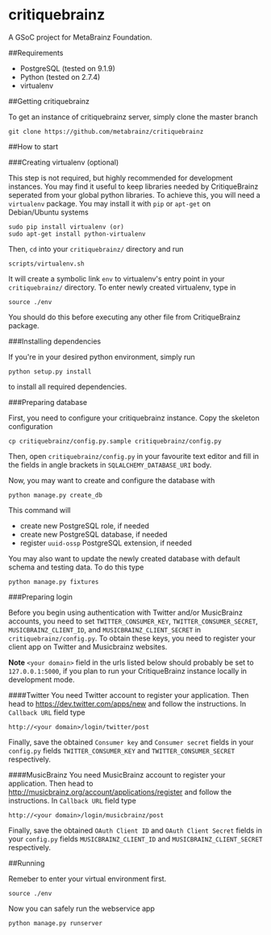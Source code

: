 critiquebrainz
==============

A GSoC project for MetaBrainz Foundation. 

##Requirements

* PostgreSQL (tested on 9.1.9)
* Python (tested on 2.7.4)
* virtualenv

##Getting critiquebrainz

To get an instance of critiquebrainz server, simply clone the master branch

    git clone https://github.com/metabrainz/critiquebrainz

##How to start

###Creating virtualenv (optional)

This step is not required, but highly recommended for development instances.
You may find it useful to keep libraries needed by CritiqueBrainz seperated
from your global python libraries. To achieve this, you will need a
`virtualenv` package. You may install it with `pip` or `apt-get` on Debian/Ubuntu
systems

    sudo pip install virtualenv (or)
    sudo apt-get install python-virtualenv

Then, `cd` into your `critiquebrainz/` directory and run

    scripts/virtualenv.sh

It will create a symbolic link `env` to virtualenv's entry point in your
`critiquebrainz/` directory. To enter newly created virtualenv, type in

    source ./env

You should do this before executing any other file from CritiqueBrainz package. 

###Installing dependencies

If you're in your desired python environment, simply run

    python setup.py install

to install all required dependencies.

###Preparing database

First, you need to configure your critiquebrainz instance. Copy the skeleton
configuration

    cp critiquebrainz/config.py.sample critiquebrainz/config.py

Then, open `critiquebrainz/config.py` in your favourite text editor and fill in
the fields in angle brackets in `SQLALCHEMY_DATABASE_URI` body.

Now, you may want to create and configure the database with

    python manage.py create_db

This command will
* create new PostgreSQL role, if needed
* create new PostgreSQL database, if needed
* register `uuid-ossp` PostgreSQL extension, if needed

You may also want to update the newly created database with default schema
and testing data. To do this type

    python manage.py fixtures

###Preparing login 

Before you begin using authentication with Twitter and/or MusicBrainz accounts, 
you need to set `TWITTER_CONSUMER_KEY`, `TWITTER_CONSUMER_SECRET`, 
`MUSICBRAINZ_CLIENT_ID`, and `MUSICBRAINZ_CLIENT_SECRET` in 
`critiquebrainz/config.py`. To obtain these keys, you need to register your
client app on Twitter and Musicbrainz websites.

**Note** `<your domain>` field in the urls listed below should probably be set
to `127.0.0.1:5000`, if you plan to run your CritiqueBrainz instance locally 
in development mode.

####Twitter
You need Twitter account to register your application. Then head to
https://dev.twitter.com/apps/new and follow the instructions. In `Callback URL`
field type

    http://<your domain>/login/twitter/post

Finally, save the obtained `Consumer key` and `Consumer secret` fields in your
`config.py` fields `TWITTER_CONSUMER_KEY` and `TWITTER_CONSUMER_SECRET` 
respectively.

####MusicBrainz
You need MusicBrainz account to register your application. Then head to
http://musicbrainz.org/account/applications/register and follow the instructions.
In `Callback URL` field type

    http://<your domain>/login/musicbrainz/post

Finally, save the obtained `OAuth Client ID` and `OAuth Client Secret` fields 
in your `config.py` fields `MUSICBRAINZ_CLIENT_ID` and `MUSICBRAINZ_CLIENT_SECRET` 
respectively.

##Running

Remeber to enter your virtual environment first.

    source ./env

Now you can safely run the webservice app

    python manage.py runserver

